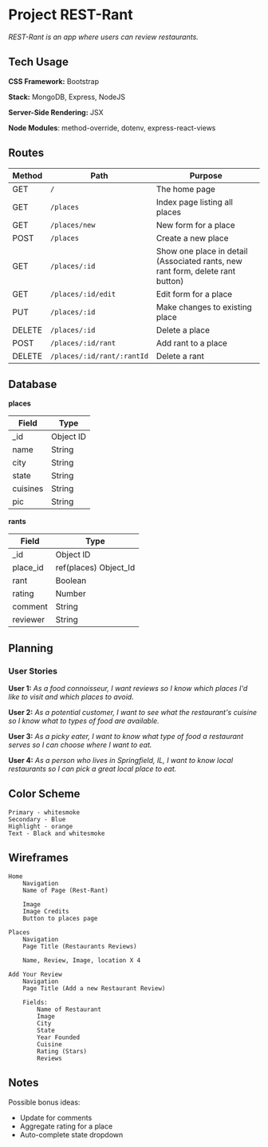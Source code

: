 # Project REST-Rant

*REST-Rant is an app where users can review restaurants.*

## Tech Usage

**CSS Framework:** Bootstrap

**Stack:** MongoDB, Express, NodeJS

**Server-Side Rendering:** JSX

**Node Modules**: method-override, dotenv, express-react-views

## Routes

| Method | Path | Purpose |
| ------ | ------------------------------------- | ----------------------------- |
| GET | `/` | The home page |
| GET | `/places` | Index page listing all places |
| GET | `/places/new` | New form for a place |
| POST | `/places` | Create a new place |
| GET | `/places/:id` | Show one place in detail (Associated rants, new rant form, delete rant button) |
| GET | `/places/:id/edit` | Edit form for a place |
| PUT | `/places/:id` | Make changes to existing place |
| DELETE | `/places/:id` | Delete a place |
| POST | `/places/:id/rant` | Add rant to a place |
| DELETE | `/places/:id/rant/:rantId` | Delete a rant |

## Database

**places** 

| Field | Type |
| ---------- | ------------ |
| _id | Object ID |
| name | String |
| city | String |
| state | String |
| cuisines | String |
| pic | String |

**rants**

| Field | Type |
| ---------- | ------------ |
| _id | Object ID |
| place_id | ref(places) Object_Id |
| rant | Boolean |
| rating | Number |
| comment | String |
| reviewer | String |

## Planning

### User Stories

**User 1:** *As a food connoisseur, I want reviews so I know which places I'd like to visit and which places to avoid.*

**User 2:** *As a potential customer, I want to see what the restaurant's cuisine so I know what to types of food are available.*

**User 3:** *As a picky eater, I want to know what type of food a restaurant serves so I can choose where I want to eat.*

**User 4:** *As a person who lives in Springfield, IL, I want to know local restaurants so I can pick a great local place to eat.*

## Color Scheme
    Primary - whitesmoke
    Secondary - Blue
    Highlight - orange
    Text - Black and whitesmoke

## Wireframes
    Home
        Navigation
        Name of Page (Rest-Rant)

        Image
        Image Credits
        Button to places page
    
    Places
        Navigation
        Page Title (Restaurants Reviews)

        Name, Review, Image, location X 4

    Add Your Review
        Navigation
        Page Title (Add a new Restaurant Review)

        Fields:
            Name of Restaurant
            Image
            City
            State
            Year Founded
            Cuisine
            Rating (Stars)
            Reviews

## Notes

Possible bonus ideas:

* Update for comments
* Aggregate rating for a place
* Auto-complete state dropdown